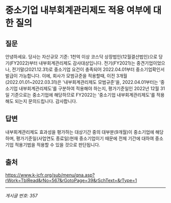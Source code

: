 # 중소기업 내부회계관리제도 적용 여부에 대한 질의

## 질문
안녕하세요.
당사는 자산규모 기준: 1천억 이상 코스닥 상장법인(12월결산법인)으로 당기(FY2022)부터 내부회계관리제도 감사대상입니다.
전기(FY2021)는 중견기업이었으나, 전기말(2021.12.31)로 중소기업 요건이 충족되어 2022.04.01부터 중소기업확인서 발급이 가능합니다.
이에, 회사가 모범규준을 적용할때, 이전 3개월(2022.01.01~2022.03.31)은 '내부회계관리제도 모범규준'을,
2022.04.01부터는 ‘중소기업 내부회계관리제도’를 구분하여 적용해야 하는지,
평가기준일인 2022년 12월 31일 기준으로는 중소기업에 해당하므로 FY2022는 '중소기업 내부회계관리제도'를 적용해도 되는지 문의드립니다.
감사합니다.

## 답변
내부회계관리제도 효과성을 평가하는 대상기간 중의 대부분(9개월)이 중소기업에 해당하며, 평가기준일(사업연도 종료일)현재 중소기업이기 때문에 전체 기간에 대하여 중소기업 적용기법을 적용할 수 있을 것으로 판단됩니다.

## 출처
https://www.k-icfr.org/sub/menu/qna.asp?rWork=TblRead&rNo=567&rGotoPage=39&rSchText=&rType=1

---
*게시글 번호: 357*
